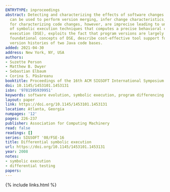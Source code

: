 ```yaml
---
ENTRYTYPE: inproceedings
abstract: Detecting and characterizing the effects of software changes is a fundamental component of software maintenance. Version differencing information
  can be used to perform version merging, infer change characteristics, produce program documentation, and guide program re-validation. Existing techniques
  for characterizing code changes, however, are imprecise leading to unnecessary maintenance efforts.In this paper, we introduce a novel extension and application
  of symbolic execution techniques that computes a precise behavioral characterization of a program change. This technique, which we call differential symbolic
  execution (DSE), exploits the fact that program versions are largely similar to reduce cost and improve the quality of analysis results. We define the
  foundational concepts of DSE, describe cost-effective tool support for DSE, and illustrate its potential benefit through an exploratory study that considers
  version histories of two Java code bases.
added: 2021-04-30
address: New York, NY, USA
authors:
- Suzette Person
- Matthew B. Dwyer
- Sebastian Elbaum
- Corina S. Păsăreanu
booktitle: Proceedings of the 16th ACM SIGSOFT International Symposium on Foundations of Software Engineering
doi: 10.1145/1453101.1453131
isbn: '9781595939951'
keywords: software evolution, symbolic execution, program differencing
layout: paper
link: https://doi.org/10.1145/1453101.1453131
location: Atlanta, Georgia
numpages: '12'
pages: 226-237
publisher: Association for Computing Machinery
read: false
readings: []
series: SIGSOFT '08/FSE-16
title: Differential symbolic execution
url: https://doi.org/10.1145/1453101.1453131
year: 2008
notes:
- symbolic execution
- differential testing
papers:
---
```

{% include links.html %}
